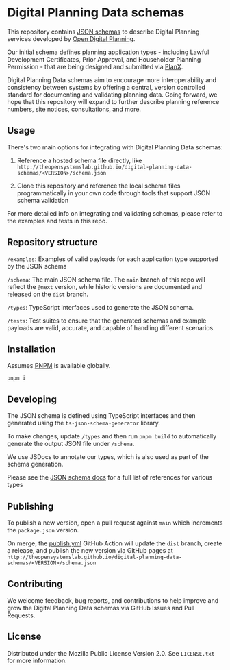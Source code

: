 # Digital Planning Data schemas
This repository contains [JSON schemas](https://json-schema.org/) to describe Digital Planning services developed by [Open Digital Planning](https://opendigitalplanning.org/).

Our initial schema defines planning application types - including Lawful Development Certificates, Prior Approval, and Householder Planning Permission - that are being designed and submitted via [PlanX](https://www.planx.uk/). 

Digital Planning Data schemas aim to encourage more interoperability and consistency between systems by offering a central, version controlled standard for documenting and validating planning data. Going forward, we hope that this repository will expand to further describe planning reference numbers, site notices, consultations, and more.

## Usage
There's two main options for integrating with Digital Planning Data schemas:

1. Reference a hosted schema file directly, like `http://theopensystemslab.github.io/digital-planning-data-schemas/<VERSION>/schema.json` 

2. Clone this repository and reference the local schema files programmatically in your own code through tools that support JSON schema validation

For more detailed info on integrating and validating schemas, please refer to the examples and tests in this repo.

## Repository structure

`/examples`: Examples of valid payloads for each application type supported by the JSON schema

`/schema`: The main JSON schema file. The `main` branch of this repo will reflect the `@next` version, while historic versions are documented and released on the `dist` branch.

`/types`: TypeScript interfaces used to generate the JSON schema.

`/tests`: Test suites to ensure that the generated schemas and example payloads are valid, accurate, and capable of handling different scenarios.

## Installation

Assumes [PNPM](https://pnpm.io/) is available globally.

```shell
pnpm i
```

## Developing
The JSON schema is defined using TypeScript interfaces and then generated using the `ts-json-schema-generator` library.

To make changes, update `/types` and then run `pnpm build` to automatically generate the output JSON file under `/schema`.

We use JSDocs to annotate our types, which is also used as part of the schema generation. 

Please see the [JSON schema docs](https://json-schema.org/understanding-json-schema/reference/) for a full list of references for various types

## Publishing
To publish a new version, open a pull request against `main` which increments the `package.json` version.

On merge, the [publish.yml](https://github.com/theopensystemslab/digital-planning-data-schemas/blob/main/.github/workflows/publish.yml) GitHub Action will update the `dist` branch, create a release, and publish the new version via GitHub pages at `http://theopensystemslab.github.io/digital-planning-data-schemas/<VERSION>/schema.json`

## Contributing
We welcome feedback, bug reports, and contributions to help improve and grow the Digital Planning Data schemas via GitHub Issues and Pull Requests.

## License
Distributed under the Mozilla Public License Version 2.0. See `LICENSE.txt` for more information.
